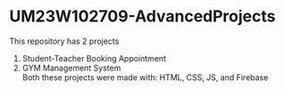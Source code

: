 # UM23W102709-AdvancedProjects
This repository has 2 projects  
1. Student-Teacher Booking Appointment  
2. GYM Management System  
Both these projects were made with: HTML, CSS, JS, and Firebase
